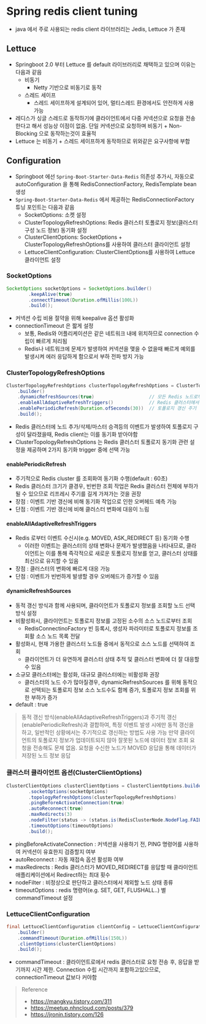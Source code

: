 # Spring redis client tuning
* java 에서 주로 사용되는 redis client 라이브러리는 Jedis, Lettuce 가 존재

## Lettuce
* Springboot 2.0 부터 Lettuce 를 default 라이브러리로 채택하고 있으며 이유는 다음과 같음
  * 비동기
    * Netty 기반으로 비동기로 동작  
  * 스레드 세이프
    * 스레드 세이프하게 설계되어 있어, 멀티스레드 환경에서도 안전하게 사용 가능
* 레디스가 싱글 스레드로 동작하기에 클라이언트에서 다중 커넥션으로 요청을 전송한다고 해서 성능상 이점이 없음. 단일 커넥션으로 요청하며 비동기 + Non-Blocking 으로 동작하는것이 효율적
* Lettuce 는 비동기 + 스레드 세이프하게 동작하므로 위와같은 요구사항에 부합

## Configuration
* Springboot 에선 `Spring-Boot-Starter-Data-Redis` 의존성 추가시, 자동으로 autoConfiguration 을 통해 RedisConnectionFactory, RedisTemplate bean 생성
* `Spring-Boot-Starter-Data-Redis` 에서 제공하는 RedisConnectionFactory 튜닝 포인트는 다음과 같음
  * SocketOptions: 소켓 설정
  * ClusterTopologyRefreshOptions: Redis 클러스터 토폴로지 정보(클러스터 구성 노드 정보) 동기화 설정 
  * ClusterClientOptions: SocketOptions + ClusterTopologyRefreshOptions를 사용하여 클러스터 클라이언트 설정 
  * LettuceClientConfiguration: ClusterClientOptions를 사용하여 Lettuce 클라이언트 설정

### SocketOptions
```java
SocketOptions socketOptions = SocketOptions.builder()
        .keepAlive(true)
        .connectTimeout(Duration.ofMillis(100L))
        .build();
```

* 커넥션 수립 비용 절약을 위해 keepalive 옵션 활성화
* connectionTimeout 은 짧게 설정
  * 보통, Redis와 어플리케이션은 같은 네트워크 내에 위치하므로 connection 수립이 빠르게 처리됨
  * Redis나 네트워크에 문제가 발생하여 커넥션을 맺을 수 없을때 빠르게 예외를 발생시켜 에러 응답하게 함으로서 부하 전파 방지 가능

### ClusterTopologyRefreshOptions
```java
ClusterTopologyRefreshOptions clusterTopologyRefreshOptions = ClusterTopologyRefreshOptions
    .builder()
    .dynamicRefreshSources(true)                    // 모든 Redis 노드로부터 topology 정보 획득. default = true
    .enableAllAdaptiveRefreshTriggers()             // Redis 클러스터에서 발생하는 모든 이벤트(MOVE, ACK)등에 대해서 topology 갱신
    .enablePeriodicRefresh(Duration.ofSeconds(30))  // 토폴로지 갱신 주기 
    .build();
```
* Redis 클러스터에 노드 추가/삭제/마스터 승격등의 이벤트가 발생하여 토폴로지 구성이 달라졌을때, Redis client는 이를 동기화 받아야함 
* ClusterTopologyRefreshOptions 는 Redis 클러스터 토폴로지 동기화 관련 설정을 제공하며 2가지 동기화 trigger 중에 선택 가능

#### enablePeriodicRefresh
* 주기적으로 Redis cluster 를 조회화여 동기화 수행(default : 60초)
* Redis 클러스터 크기가 클경우, 빈번한 조회 작업은 Redis 클러스터 전체에 부하가 될 수 있으므로 리프레시 주기를 길게 가져가는 것을 권장 
* 장점 : 이벤트 기반 갱신에 비해 동기화 작업으로 인한 오버헤드 예측 가능
* 단점 : 이벤트 기반 갱신에 비해 클러스터 변화에 대응이 느림 

#### enableAllAdaptiveRefreshTriggers
* Redis 로부터 이벤트 수신시(e.g. MOVED, ASK_REDIRECT 등) 동기화 수행
  * 이러한 이벤트는 클러스터의 상태 변화나 문제가 발생했음을 나타내므로, 클라이언트는 이를 통해 즉각적으로 새로운 토폴로지 정보를 얻고, 클러스터 상태를 최신으로 유지할 수 있음
* 장점 : 클러스터의 변화에 빠르게 대응 가능
* 단점 : 이벤트가 빈번하게 발생할 경우 오버헤드가 증가할 수 있음

#### dynamicRefreshSources
* 동적 갱신 방식과 함께 사용되며, 클라이언트가 토폴로지 정보를 조회할 노드 선택 방식 설정
* 비활성화시, 클라이언트는 토폴로지 정보를 고정된 소수의 소스 노드로부터 조회
  * RedisConnectinoFactory 빈 등록시, 생성자 파라미터로 토폴로지 정보를 조회활 소스 노드 목록 전달 
* 활성화시, 현재 가용한 클러스터 노드들 중에서 동적으로 소스 노드를 선택하여 조회
  * 클라이언트가 더 유연하게 클러스터 상태 추적 및 클러스터 변화에 더 잘 대응할 수 있음
* 소규모 클러스터에는 활성화, 대규모 클러스터에는 비활성화 권장
  * 클러스터의 노드 수가 많아질경우, dynamicRefreshSources 를 위해 동적으로 선택되는 토폴로지 정보 소스 노드수도 함께 증가, 토폴로지 정보 조회를 위한 부하가 증가 
* default : true

> 동적 갱신 방식(enableAllAdaptiveRefreshTriggers)과 주기적 갱신(enablePeriodicRefresh)과 결합하여, 특정 이벤트 발생 시에만 동적 갱신을 하고, 일반적인 상황에서는 주기적으로 갱신하는 방법도 사용 가능
> 만약 클라이언트의 토폴로지 정보가 업데이트되지 않아 잘못된 노드에 데이터 정보 조회 요청을 전송해도 문제 없음. 요청을 수신한 노드가 MOVED 응답을 통해 데이터가 저장된 노드 정보 응답

### 클러스터 클라이언트 옵션(ClusterClientOptions)

```java
ClusterClientOptions clusterClientOptions = ClusterClientOptions.builder()
        .socketOptions(socketOptions)
        .topologyRefreshOptions(clusterTopologyRefreshOptions)
        .pingBeforeActivateConnection(true)
        .autoReconnect(true)
        .maxRedirects(3)
        .nodeFilter(status -> (status.is(RedisClusterNode.NodeFlag.FAIL)) || status.is(RedisClusterNode.NodeFlag.EVENTUAL_FAIL))
        .timeoutOptions(timeoutOptions)
        .build();
```
* pingBeforeActivateConnection : 커넥션을 사용하기 전, PING 명령어를 사용하여 커넥션이 유효한지 검증할지 여부
* autoReconnect : 자동 재접속 옵션 활성화 여부
* maxRedirects : Redis 클러스터가 MOVED_REDIRECT를 응답할 때 클라이언트 애플리케이션에서 Redirect하는 최대 횟수
* nodeFilter : 비정상으로 판단하고 클러스터에서 제외할 노드 상태 종류
* timeoutOptions : redis 명령어(e.g. SET, GET, FLUSHALL..) 별 commandTimeout 설정

### LettuceClientConfiguration

```java
final LettuceClientConfiguration clientConfig = LettuceClientConfiguration
    .builder()
    .commandTimeout(Duration.ofMillis(150L))
    .clientOptions(clusterClientOptions)
    .build();
```
* commandTimeout : 클라이언트로에서 redis 클러스터로 요청 전송 후, 응답을 받기까지 시간 제한. Connection 수립 시간까지 포함하고있으므로, connectionTimeout 값보다 커야함

> Reference
> * https://mangkyu.tistory.com/311
> * https://meetup.nhncloud.com/posts/379
> * https://jronin.tistory.com/126



